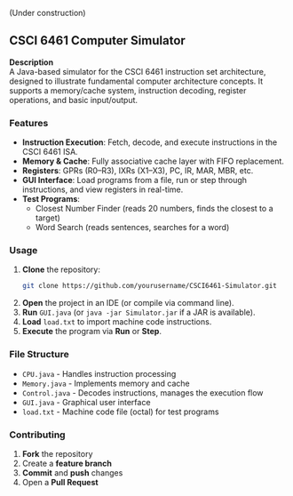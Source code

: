 (Under construction)
## CSCI 6461 Computer Simulator

**Description**  
A Java-based simulator for the CSCI 6461 instruction set architecture, designed to illustrate fundamental computer architecture concepts. It supports a memory/cache system, instruction decoding, register operations, and basic input/output.

### Features
- **Instruction Execution**: Fetch, decode, and execute instructions in the CSCI 6461 ISA.
- **Memory & Cache**: Fully associative cache layer with FIFO replacement.
- **Registers**: GPRs (R0–R3), IXRs (X1–X3), PC, IR, MAR, MBR, etc.
- **GUI Interface**: Load programs from a file, run or step through instructions, and view registers in real-time.
- **Test Programs**: 
  - Closest Number Finder (reads 20 numbers, finds the closest to a target)
  - Word Search (reads sentences, searches for a word)

### Usage
1. **Clone** the repository:
   ```bash
   git clone https://github.com/yourusername/CSCI6461-Simulator.git
   ```
2. **Open** the project in an IDE (or compile via command line).
3. **Run** `GUI.java` (or `java -jar Simulator.jar` if a JAR is available).
4. **Load** `load.txt` to import machine code instructions.
5. **Execute** the program via **Run** or **Step**.

### File Structure
- `CPU.java` - Handles instruction processing
- `Memory.java` - Implements memory and cache
- `Control.java` - Decodes instructions, manages the execution flow
- `GUI.java` - Graphical user interface
- `load.txt` - Machine code file (octal) for test programs

### Contributing
1. **Fork** the repository
2. Create a **feature branch**
3. **Commit** and **push** changes
4. Open a **Pull Request**
